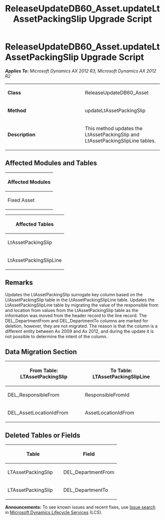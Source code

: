 ﻿---
title: ReleaseUpdateDB60_Asset.updateLtAssetPackingSlip Upgrade Script
TOCTitle: ReleaseUpdateDB60_Asset.updateLtAssetPackingSlip Upgrade Script
ms:assetid: 208cfb62-0903-e30d-85bc-bb4be70cbab5
ms:mtpsurl: https://msdn.microsoft.com/en-us/library/JJ684895(v=AX.60)
ms:contentKeyID: 49707097
ms.date: 05/18/2015
mtps_version: v=AX.60
---

# ReleaseUpdateDB60\_Asset.updateLtAssetPackingSlip Upgrade Script 


_**Applies To:** Microsoft Dynamics AX 2012 R3, Microsoft Dynamics AX 2012 R2_

<table>
<colgroup>
<col style="width: 50%" />
<col style="width: 50%" />
</colgroup>
<tbody>
<tr class="odd">
<td><p><strong>Class</strong></p></td>
<td><p>ReleaseUpdateDB60_Asset</p></td>
</tr>
<tr class="even">
<td><p><strong>Method</strong></p></td>
<td><p>updateLtAssetPackingSlip</p></td>
</tr>
<tr class="odd">
<td><p><strong>Description</strong></p></td>
<td><p>This method updates the LtAssetPackingSlip and LtAssetPackingSlipLine tables.</p></td>
</tr>
</tbody>
</table>


## Affected Modules and Tables

<table>
<colgroup>
<col style="width: 100%" />
</colgroup>
<thead>
<tr class="header">
<th><p>Affected Modules</p></th>
</tr>
</thead>
<tbody>
<tr class="odd">
<td><p>Fixed Asset</p></td>
</tr>
</tbody>
</table>


<table>
<colgroup>
<col style="width: 100%" />
</colgroup>
<thead>
<tr class="header">
<th><p>Affected Tables</p></th>
</tr>
</thead>
<tbody>
<tr class="odd">
<td><p>LtAssetPackingSlip</p></td>
</tr>
<tr class="even">
<td><p>LtAssetPackingSlipLine</p></td>
</tr>
</tbody>
</table>


## Remarks

Updates the LtAssetPackingSlip surrogate key column based on the LtAssetPackingSlip table in the LtAssetPackingSlipLine table. Updates the LtAssetPackingSlipLine table by migrating the value of the responsible from and location from values from the LtAssetPackingSlip table as the information was moved from the header record to the line record. The DEL\_DepartmentFrom and DEL\_DepartmentTo columns are marked for deletion, however, they are not migrated. The reason is that the column is a different entity between Ax 2009 and Ax 2012, and during the update it is not possible to determine the intent of the column.

## Data Migration Section

<table>
<colgroup>
<col style="width: 50%" />
<col style="width: 50%" />
</colgroup>
<thead>
<tr class="header">
<th><p>From Table: LTAssetPackingSlip</p></th>
<th><p>To Table: LTAssetPackingSlipLine</p></th>
</tr>
</thead>
<tbody>
<tr class="odd">
<td><p>DEL_ResponsibleFrom</p></td>
<td><p>ResponsibleFromId</p></td>
</tr>
<tr class="even">
<td><p>DEL_AssetLocationIdFrom</p></td>
<td><p>AssetLocationIdFrom</p></td>
</tr>
</tbody>
</table>


## Deleted Tables or Fields

<table>
<colgroup>
<col style="width: 50%" />
<col style="width: 50%" />
</colgroup>
<thead>
<tr class="header">
<th><p>Table</p></th>
<th><p>Field</p></th>
</tr>
</thead>
<tbody>
<tr class="odd">
<td><p>LTAssetPackingSlip</p></td>
<td><p>DEL_DepartmentFrom</p></td>
</tr>
<tr class="even">
<td><p>LTAssetPackingSlip</p></td>
<td><p>DEL_DepartmentTo</p></td>
</tr>
</tbody>
</table>

  
**Announcements:** To see known issues and recent fixes, use [Issue search](http://go.microsoft.com/fwlink/?linkid=389258) in [Microsoft Dynamics Lifecycle Services](http://go.microsoft.com/fwlink/?linkid=306505) (LCS).

